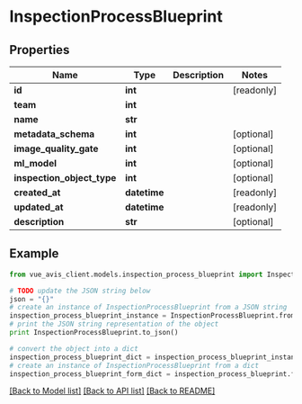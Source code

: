 # InspectionProcessBlueprint


## Properties

Name | Type | Description | Notes
------------ | ------------- | ------------- | -------------
**id** | **int** |  | [readonly]
**team** | **int** |  |
**name** | **str** |  |
**metadata_schema** | **int** |  | [optional]
**image_quality_gate** | **int** |  | [optional]
**ml_model** | **int** |  | [optional]
**inspection_object_type** | **int** |  | [optional]
**created_at** | **datetime** |  | [readonly]
**updated_at** | **datetime** |  | [readonly]
**description** | **str** |  | [optional]

## Example

```python
from vue_avis_client.models.inspection_process_blueprint import InspectionProcessBlueprint

# TODO update the JSON string below
json = "{}"
# create an instance of InspectionProcessBlueprint from a JSON string
inspection_process_blueprint_instance = InspectionProcessBlueprint.from_json(json)
# print the JSON string representation of the object
print InspectionProcessBlueprint.to_json()

# convert the object into a dict
inspection_process_blueprint_dict = inspection_process_blueprint_instance.to_dict()
# create an instance of InspectionProcessBlueprint from a dict
inspection_process_blueprint_form_dict = inspection_process_blueprint.from_dict(inspection_process_blueprint_dict)
```
[[Back to Model list]](..#documentation-for-models) [[Back to API list]](..#documentation-for-api-endpoints) [[Back to README]](..)
